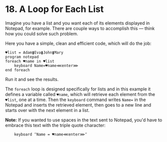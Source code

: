 # 18.  A Loop for Each List

Imagine you have a list and you want each of its elements displayed in Notepad, for example. There are couple ways to accomplish this — think how you could solve such problem.

Here you have a simple, clean and efficient code, which will do the job:

```text
♥list = Adam❚Eva❚John❚Mary
program notepad
foreach ♥name in ♥list
    keyboard Name=♥name⋘enter⋙
end foreach
```

Run it and see the results.

The `foreach` loop is designed specifically for lists and in this example it defines a variable called `♥name`, which will retrieve each element from the `♥list`, one at a time. Then the `keyboard` command writes `Name=` in the Notepad and inserts the retrieved element, then goes to a new line and starts over with the next element in a list.

**Note:** If you wanted to use spaces in the text sent to Notepad, you'd have to embrace this text with the triple quote character:

```text
    keyboard ‴Name = ♥name⋘enter⋙‴
```

